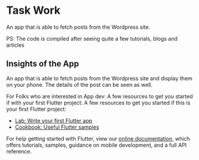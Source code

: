 # Task Work

An app that is able to fetch posts from the Wordpress site. 

PS: The code is compiled after seeing quite a few tutorials, blogs and articles

## Insights of the App

An app that is able to fetch posts from the Wordpress site and display them on your phone. The details of the post can be seen as well.  

For Folks who are interested in App dev: 
A few resources to get you started if with your first Flutter project:
A few resources to get you started if this is your first Flutter project:

- [Lab: Write your first Flutter app](https://flutter.dev/docs/get-started/codelab)
- [Cookbook: Useful Flutter samples](https://flutter.dev/docs/cookbook)

For help getting started with Flutter, view our
[online documentation](https://flutter.dev/docs), which offers tutorials,
samples, guidance on mobile development, and a full API reference.
